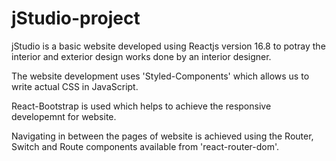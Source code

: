 # jStudio-project

jStudio is a basic website developed using Reactjs version 16.8 to potray the interior and exterior design works done by an interior designer.

The website development uses 'Styled-Components' which allows us to write actual CSS in JavaScript. 

React-Bootstrap is used which helps to achieve the responsive developemnt for website. 

Navigating in between the pages of website is achieved using the Router, Switch and Route components available from 'react-router-dom'.

